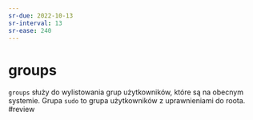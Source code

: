 ```yaml
---
sr-due: 2022-10-13
sr-interval: 13
sr-ease: 240
---
```


# groups
`groups` służy do wylistowania grup użytkowników, które są na obecnym systemie. Grupa `sudo` to grupa użytkowników z uprawnieniami do roota.
#review
